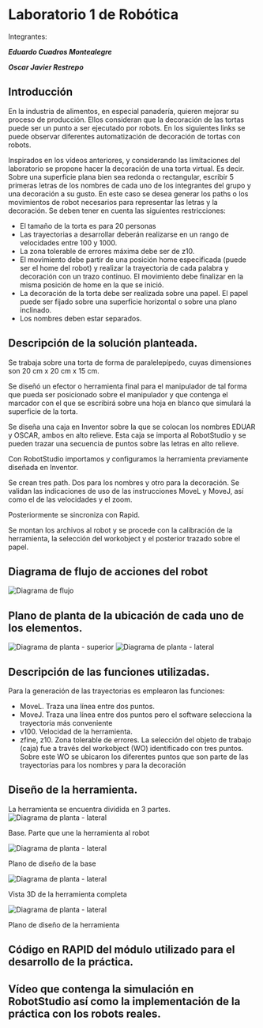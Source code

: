 # Laboratorio 1 de Robótica
Integrantes:

***Eduardo Cuadros Montealegre***

***Oscar Javier Restrepo***

## Introducción
En la industria de alimentos, en especial panadería, quieren mejorar su proceso de producción. Ellos consideran que
la decoración de las tortas puede ser un punto a ser ejecutado por robots. En los siguientes links se puede observar
diferentes automatización de decoración de tortas con robots.

Inspirados en los vídeos anteriores, y considerando las limitaciones del laboratorio se propone hacer la decoración
de una torta virtual. Es decir. Sobre una superficie plana bien sea redonda o rectangular, escribir 5 primeras letras
de los nombres de cada uno de los integrantes del grupo y una decoración a su gusto. En este caso se desea generar
los paths o los movimientos de robot necesarios para representar las letras y la decoración. Se deben tener en cuenta
las siguientes restricciones:

- El tamaño de la torta es para 20 personas
- Las trayectorias a desarrollar deberán realizarse en un rango de velocidades entre 100 y 1000.
- La zona tolerable de errores máxima debe ser de z10.
- El movimiento debe partir de una posición home especificada (puede ser el home del robot) y realizar la
trayectoria de cada palabra y decoración con un trazo continuo. El movimiento debe finalizar en la misma
posición de home en la que se inició.
- La decoración de la torta debe ser realizada sobre una papel. El papel puede ser fijado sobre una superficie
horizontal o sobre una plano inclinado.
- Los nombres deben estar separados.

## Descripción de la solución planteada.
Se trabaja sobre una torta de forma de paralelepípedo, cuyas dimensiones son 20 cm x 20 cm x 15 cm. 

Se diseñó un efector o herramienta final para el manipulador de tal forma que pueda ser posicionado sobre el manipulador y que contenga el marcador con el que se escribirá sobre una hoja en blanco que simulará la superficie de la torta.

Se diseña una caja en Inventor sobre la que se colocan los nombres EDUAR y OSCAR, ambos en alto relieve. Esta caja se importa al RobotStudio y se pueden trazar una secuencia de puntos sobre las letras en alto relieve.

Con RobotStudio importamos y configuramos la herramienta previamente diseñada en Inventor. 

Se crean tres path. Dos para los nombres y otro para la decoración. Se validan las indicaciones de uso de las instrucciones MoveL y MoveJ, así como el de las velocidades y el zoom. 

Posteriormente se sincroniza con Rapid. 

Se montan los archivos al robot y se procede con la calibración de la herramienta, la selección del workobject y el posterior trazado sobre el papel.

## Diagrama de flujo de acciones del robot

![Diagrama de flujo](https://github.com/EdoCuadros/Lab1/blob/main/Flujo.png)

## Plano de planta de la ubicación de cada uno de los elementos.
![Diagrama de planta - superior](https://github.com/EdoCuadros/Lab1/blob/main/planta1.png)
![Diagrama de planta - lateral](https://github.com/EdoCuadros/Lab1/blob/main/planta2.png)
## Descripción de las funciones utilizadas.
Para la generación de las trayectorias es emplearon las funciones:
- MoveL. Traza una línea entre dos puntos. 
- MoveJ. Traza una línea entre dos puntos pero el software selecciona la trayectoria más conveniente
- v100. Velocidad de la herramienta.
- zfine, z10. Zona tolerable de errores.
La selección del objeto de trabajo (caja) fue a través del workobject (WO) identificado con tres puntos. Sobre este WO se ubicaron los diferentes puntos que son parte de las trayectorias para los nombres y para la decoración


## Diseño de la herramienta.
La herramienta se encuentra dividida en 3 partes. 
![Diagrama de planta - lateral](https://github.com/EdoCuadros/Lab1/blob/main/base1.png)

Base. Parte que une la herramienta al robot

![Diagrama de planta - lateral](https://github.com/EdoCuadros/Lab1/blob/main/base3.png)

Plano de diseño de la base

![Diagrama de planta - lateral](https://github.com/EdoCuadros/Lab1/blob/main/herramienta1.png)

Vista 3D de la herramienta completa

![Diagrama de planta - lateral](https://github.com/EdoCuadros/Lab1/blob/main/herramienta2.png)

Plano de diseño de la herramienta
## Código en RAPID del módulo utilizado para el desarrollo de la práctica.
## Vídeo que contenga la simulación en RobotStudio así como la implementación de la práctica con los robots reales.
